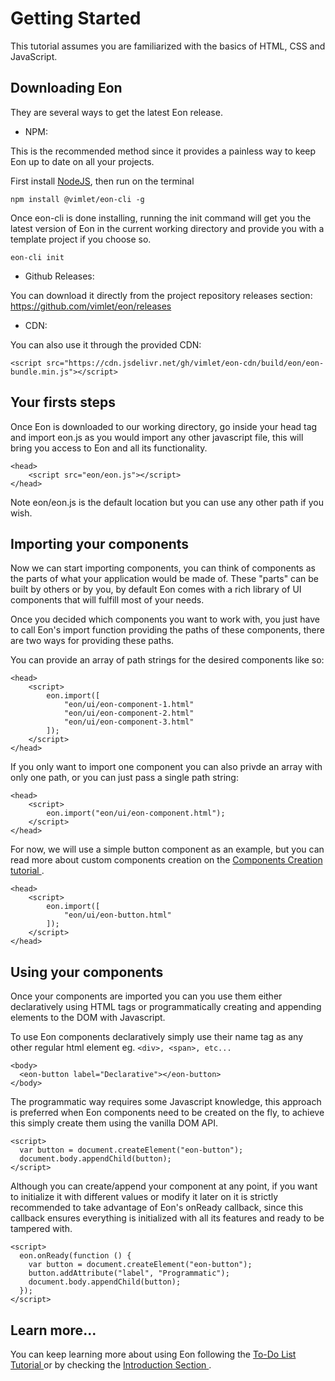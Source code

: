 # Getting Started

This tutorial assumes you are familiarized with the basics of HTML, CSS and JavaScript.

## Downloading Eon
They are several ways to get the latest Eon release.

- NPM:

This is the recommended method since it provides a painless way to keep Eon up to date on all your projects.


First install [NodeJS](https://nodejs.org), then run on the terminal

```
npm install @vimlet/eon-cli -g   
```

Once eon-cli is done installing, running the init command will get you the latest version of Eon in the current working directory and provide you with a template project if you choose so.

```
eon-cli init
```

- Github Releases: 
    
You can download it directly from the project repository releases section:
[ https://github.com/vimlet/eon/releases ](https://github.com/vimlet/eon/releases)
    
- CDN: 
        
You can also use it through the provided CDN:
    
```[html]
<script src="https://cdn.jsdelivr.net/gh/vimlet/eon-cdn/build/eon/eon-bundle.min.js"></script>
```

## Your firsts steps

Once Eon is downloaded to our working directory, go inside your head tag and import eon.js as you would import any other javascript file, this will bring you access to Eon and all its functionality.

```[html]
<head>
    <script src="eon/eon.js"></script>
</head>
```

Note eon/eon.js is the default location but you can use any other path if you wish.

## Importing your components

Now we can start importing components, you can think of components as the parts of what your application would be made of. These "parts" can be built by others or by you, by default Eon comes with a rich library of UI components that will fulfill most of your needs.


Once you decided which components you want to work with, you just have to call Eon's import function providing the paths of these components, there are two ways for providing these paths.


You can provide an array of path strings for the desired components like so:

```[html]
<head>
    <script>
        eon.import([
            "eon/ui/eon-component-1.html"
            "eon/ui/eon-component-2.html"
            "eon/ui/eon-component-3.html"
        ]);
    </script>
</head>
``` 

If you only want to import one component you can also privde an array with only one path, or you can just pass a single path string:

```[html]
<head>
    <script>
        eon.import("eon/ui/eon-component.html");
    </script>
</head>
``` 

For now, we will use a simple button component as an example, but you can read more about custom components creation on the [ Components Creation tutorial ](/docs/#!version=1.0.0&mode=tutorial&file=entries%2FCore%20Introduction.md&link=Creation).

```[html]
<head>
    <script>
        eon.import([
            "eon/ui/eon-button.html"
        ]);
    </script>
</head>
``` 

## Using your components

Once your components are imported you can you use them either declaratively using HTML tags or programmatically creating and appending elements to the DOM with Javascript.


To use Eon components declaratively simply use their name tag as any other regular html element eg. `<div>, <span>, etc...`

```[html]
<body>
  <eon-button label="Declarative"></eon-button>
</body>
```

The programmatic way requires some Javascript knowledge, this approach is preferred when Eon components need to be created on the fly, to achieve this simply create them using the vanilla DOM API. 

```[html]
<script>
  var button = document.createElement("eon-button");
  document.body.appendChild(button);
</script>
``` 

Although you can create/append your component at any point, if you want to initialize it with different values or modify it later on it is strictly recommended to take advantage of Eon's onReady callback, since this callback ensures everything is initialized with all its features and ready to be tampered with.

```[html]
<script>
  eon.onReady(function () {
    var button = document.createElement("eon-button");
    button.addAttribute("label", "Programmatic");
    document.body.appendChild(button);
  });
</script>
``` 

## Learn more...

You can keep learning more about using Eon following the [ To-Do List Tutorial ](/docs/#!version=1.0.0&mode=tutorial&file=entries%2FTutorial%2FTo-Do%20List%20Tutorial.md) or by checking the [ Introduction Section ](/#!version=1.0.0&mode=tutorial&file=entries%2FIntroduction.md&link=Components).


